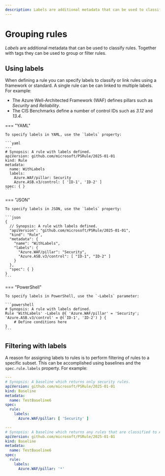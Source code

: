 ```yaml
---
description: Labels are additional metadata that can be used to classify rules.
---
```


# Grouping rules

_Labels_ are additional metadata that can be used to classify rules.
Together with tags they can be used to group or filter rules.

## Using labels

When defining a rule you can specify labels to classify or link rules using a framework or standard.
A single rule can be can linked to multiple labels.
For example:

- The Azure Well-Architected Framework (WAF) defines pillars such as _Security_ and _Reliability_.
- The CIS Benchmarks define a number of control IDs such as _3.12_ and _13.4_.

=== "YAML"

    To specify labels in YAML, use the `labels` property:

    ```yaml
    ---
    # Synopsis: A rule with labels defined.
    apiVersion: github.com/microsoft/PSRule/2025-01-01
    kind: Rule
    metadata:
      name: WithLabels
      labels:
        Azure.WAF/pillar: Security
        Azure.ASB.v3/control: [ 'ID-1', 'ID-2' ]
    spec: { }
    ```

=== "JSON"

    To specify labels in JSON, use the `labels` property:

    ```json
    {
      // Synopsis: A rule with labels defined.
      "apiVersion": "github.com/microsoft/PSRule/2025-01-01",
      "kind": "Rule",
      "metadata": {
        "name": "WithLabels",
        "labels": {
          "Azure.WAF/pillar": "Security",
          "Azure.ASB.v3/control": [ "ID-1", "ID-2" ]
        }
      },
      "spec": { }
    }
    ```

=== "PowerShell"

    To specify labels in PowerShell, use the `-Labels` parameter:

    ```powershell
    # Synopsis: A rule with labels defined.
    Rule 'WithLabels' -Labels @{ 'Azure.WAF/pillar' = 'Security'; 'Azure.ASB.v3/control' = @('ID-1', 'ID-2') } {
        # Define conditions here
    } 
    ```

## Filtering with labels

A reason for assigning labels to rules is to perform filtering of rules to a specific subset.
This can be accomplished using baselines and the `spec.rule.labels` property.
For example:

```yaml
---
# Synopsis: A baseline which returns only security rules.
apiVersion: github.com/microsoft/PSRule/2025-01-01
kind: Baseline
metadata:
  name: TestBaseline6
spec:
  rule:
    labels:
      Azure.WAF/pillar: [ 'Security' ]

---
# Synopsis: A baseline which returns any rules that are classified to Azure.WAF/pillar.
apiVersion: github.com/microsoft/PSRule/2025-01-01
kind: Baseline
metadata:
  name: TestBaseline6
spec:
  rule:
    labels:
      Azure.WAF/pillar: '*'
```
